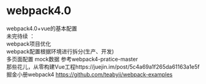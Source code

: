# webpack4.0
webpack4.0+vue的基本配置  
未完待续 ：  
webpack项目优化  
webpack配置根据环境进行拆分(生产、开发)  
多页面配置
mock数据
参考webpack4-pratice-master   
那些花儿，从零构建Vue工程https://juejin.im/post/5c4a69a1f265da61163a1e5f  
掘金小册webpack4 https://github.com/teabyii/webpack-examples